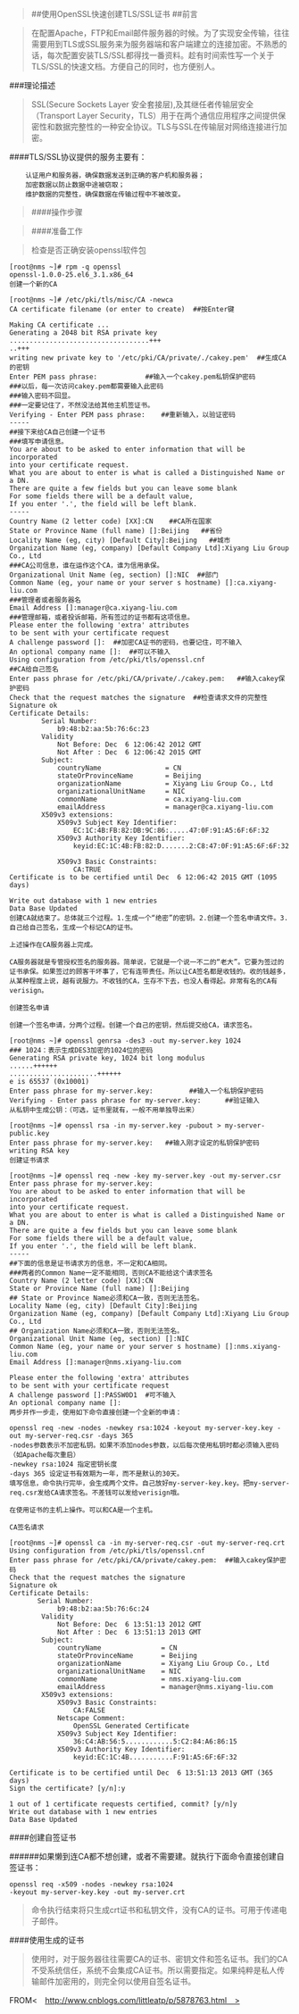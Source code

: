 > ##使用OpenSSL快速创建TLS/SSL证书
##前言

>在配置Apache，FTP和Email邮件服务器的时候。为了实现安全传输，往往需要用到TLS或SSL服务来为服务器端和客户端建立的连接加密。不熟悉的话，每次配置安装TLS/SSL都得找一番资料。趁有时间索性写一个关于TLS/SSL的快速文档。方便自己的同时，也方便别人。

###理论描述

>SSL(Secure Sockets Layer 安全套接层),及其继任者传输层安全（Transport Layer Security，TLS）用于在两个通信应用程序之间提供保密性和数据完整性的一种安全协议。TLS与SSL在传输层对网络连接进行加密。

####TLS/SSL协议提供的服务主要有：

        认证用户和服务器，确保数据发送到正确的客户机和服务器；  
        加密数据以防止数据中途被窃取；
        维护数据的完整性，确保数据在传输过程中不被改变。

>####操作步骤

>####准备工作

>检查是否正确安装openssl软件包

    [root@nms ~]# rpm -q openssl
    openssl-1.0.0-25.el6_3.1.x86_64
    创建一个新的CA
    
    [root@nms ~]# /etc/pki/tls/misc/CA -newca
    CA certificate filename (or enter to create)  ##按Enter键
    
    Making CA certificate ...
    Generating a 2048 bit RSA private key
    ...................................+++
    ..+++
    writing new private key to '/etc/pki/CA/private/./cakey.pem'  ##生成CA的密钥
    Enter PEM pass phrase:            ##输入一个cakey.pem私钥保护密码
    ###以后，每一次访问cakey.pem都需要输入此密码
    ###输入密码不回显。
    ###一定要记住了，不然没法给其他主机签证书。
    Verifying - Enter PEM pass phrase:    ##重新输入，以验证密码
    -----
    ##接下来给CA自己创建一个证书
    ###填写申请信息。
    You are about to be asked to enter information that will be incorporated
    into your certificate request.
    What you are about to enter is what is called a Distinguished Name or a DN.
    There are quite a few fields but you can leave some blank
    For some fields there will be a default value,
    If you enter '.', the field will be left blank.  
    -----
    Country Name (2 letter code) [XX]:CN    ##CA所在国家
    State or Province Name (full name) []:Beijing   ##省份
    Locality Name (eg, city) [Default City]:Beijing   ##城市
    Organization Name (eg, company) [Default Company Ltd]:Xiyang Liu Group Co., Ltd 
    ###CA公司信息，谁在运作这个CA，谁为信用承保。
    Organizational Unit Name (eg, section) []:NIC  ##部门
    Common Name (eg, your name or your server s hostname) []:ca.xiyang-liu.com 
    ###管理者或者服务器名
    Email Address []:manager@ca.xiyang-liu.com
    ###管理邮箱，或者投诉邮箱，所有签过的证书都有这项信息。
    Please enter the following 'extra' attributes
    to be sent with your certificate request
    A challenge password []:  ##加密CA证书的密码，也要记住，可不输入
    An optional company name []:  ##可以不输入
    Using configuration from /etc/pki/tls/openssl.cnf 
    ##CA给自己签名
    Enter pass phrase for /etc/pki/CA/private/./cakey.pem:   ##输入cakey保护密码
    Check that the request matches the signature  ##检查请求文件的完整性
    Signature ok
    Certificate Details:
            Serial Number:
                b9:48:b2:aa:5b:76:6c:23
            Validity
                Not Before: Dec  6 12:06:42 2012 GMT
                Not After : Dec  6 12:06:42 2015 GMT
            Subject:
                countryName                = CN
                stateOrProvinceName        = Beijing
                organizationName           = Xiyang Liu Group Co., Ltd
                organizationalUnitName     = NIC
                commonName                 = ca.xiyang-liu.com
                emailAddress               = manager@ca.xiyang-liu.com
            X509v3 extensions:
                X509v3 Subject Key Identifier: 
                    EC:1C:4B:FB:82:DB:9C:86:.....47:0F:91:A5:6F:6F:32
                X509v3 Authority Key Identifier: 
                    keyid:EC:1C:4B:FB:82:D.......2:C8:47:0F:91:A5:6F:6F:32
    
                X509v3 Basic Constraints: 
                    CA:TRUE
    Certificate is to be certified until Dec  6 12:06:42 2015 GMT (1095 days)
    
    Write out database with 1 new entries
    Data Base Updated
    创建CA就结束了。总体就三个过程。1.生成一个“绝密”的密钥。2.创建一个签名申请文件。3.自己给自己签名，生成一个标记CA的证书。
    
    上述操作在CA服务器上完成。
    
    CA服务器就是专管授权签名的服务器。简单说，它就是一个说一不二的“老大”。它要为签过的证书承保。如果签过的顾客干坏事了，它有连带责任。所以让CA签名都是收钱的。收的钱越多，从某种程度上说，越有说服力。不收钱的CA，生存不下去，也没人看得起。非常有名的CA有verisign。
    
    创建签名申请
    
    创建一个签名申请，分两个过程。创建一个自己的密钥，然后提交给CA，请求签名。
    
    [root@nms ~]# openssl genrsa -des3 -out my-server.key 1024 
    ### 1024：表示生成DES3加密的1024位的密码
    Generating RSA private key, 1024 bit long modulus
    ......++++++
    ......................++++++
    e is 65537 (0x10001)
    Enter pass phrase for my-server.key:         ##输入一个私钥保护密码
    Verifying - Enter pass phrase for my-server.key:      ##验证输入
    从私钥中生成公钥：（可选，证书里就有，一般不用单独导出来）
    
    [root@nms ~]# openssl rsa -in my-server.key -pubout > my-server-public.key
    Enter pass phrase for my-server.key:   ##输入刚才设定的私钥保护密码
    writing RSA key
    创建证书请求
    
    [root@nms ~]# openssl req -new -key my-server.key -out my-server.csr
    Enter pass phrase for my-server.key:
    You are about to be asked to enter information that will be incorporated
    into your certificate request.
    What you are about to enter is what is called a Distinguished Name or a DN.
    There are quite a few fields but you can leave some blank
    For some fields there will be a default value,
    If you enter '.', the field will be left blank.
    -----
    ##下面的信息是证书请求方的信息，不一定和CA相同。
    ###两者的Common Name一定不能相同，否则CA不能给这个请求签名
    Country Name (2 letter code) [XX]:CN
    State or Province Name (full name) []:Beijing  
    ## State or Province Name必须和CA一致，否则无法签名。
    Locality Name (eg, city) [Default City]:Beijing
    Organization Name (eg, company) [Default Company Ltd]:Xiyang Liu Group Co., Ltd
    ## Organization Name必须和CA一致，否则无法签名。
    Organizational Unit Name (eg, section) []:NIC
    Common Name (eg, your name or your server s hostname) []:nms.xiyang-liu.com 
    Email Address []:manager@nms.xiyang-liu.com
    
    Please enter the following 'extra' attributes
    to be sent with your certificate request
    A challenge password []:PASSW0D1  #可不输入
    An optional company name []:
    两步并作一步走，使用如下命令直接创建一个全新的申请：
    
    openssl req -new -nodes -newkey rsa:1024 -keyout my-server-key.key -out my-server-req.csr -days 365
    -nodes参数表示不加密私钥。如果不添加nodes参数，以后每次使用私钥时都必须输入密码（如Apache每次重启）
    -newkey rsa:1024 指定密钥长度
    -days 365 设定证书有效期为一年，而不是默认的30天。
    填写信息，命令执行完毕，会生成两个文件。自己放好my-server-key.key。把my-server-req.csr发给CA请求签名。不差钱可以发给verisign哦。
    
    在使用证书的主机上操作。可以和CA是一个主机。
    
    CA签名请求
    
    [root@nms ~]# openssl ca -in my-server-req.csr -out my-server-req.crt
    Using configuration from /etc/pki/tls/openssl.cnf
    Enter pass phrase for /etc/pki/CA/private/cakey.pem:  ##输入cakey保护密码
    Check that the request matches the signature
    Signature ok
    Certificate Details:
           Serial Number:
                b9:48:b2:aa:5b:76:6c:24
            Validity
                Not Before: Dec  6 13:51:13 2012 GMT
                Not After : Dec  6 13:51:13 2013 GMT
            Subject:
                countryName               = CN
                stateOrProvinceName       = Beijing
                organizationName          = Xiyang Liu Group Co., Ltd
                organizationalUnitName    = NIC
                commonName                = nms.xiyang-liu.com
                emailAddress              = manager@nms.xiyang-liu.com
            X509v3 extensions:
                X509v3 Basic Constraints: 
                    CA:FALSE
                Netscape Comment: 
                    OpenSSL Generated Certificate
                X509v3 Subject Key Identifier: 
                    36:C4:AB:56:5............5:C2:84:A6:86:15
                X509v3 Authority Key Identifier: 
                    keyid:EC:1C:4B...........F:91:A5:6F:6F:32
    
    Certificate is to be certified until Dec  6 13:51:13 2013 GMT (365 days)
    Sign the certificate? [y/n]:y
    
    1 out of 1 certificate requests certified, commit? [y/n]y
    Write out database with 1 new entries
    Data Base Updated
####创建自签证书

######如果懒到连CA都不想创建，或者不需要建。就执行下面命令直接创建自签证书：
    
    openssl req -x509 -nodes -newkey rsa:1024 
    -keyout my-server-key.key -out my-server.crt
>命令执行结束将只生成crt证书和私钥文件，没有CA的证书。可用于传递电子邮件。

####使用生成的证书

>使用时，对于服务器往往需要CA的证书、密钥文件和签名证书。我们的CA不受系统信任，系统不会集成CA证书。所以需要指定。如果纯粹是私人传输邮件加密用的，则完全何以使用自签名证书。


FROM<　http://www.cnblogs.com/littleatp/p/5878763.html　>
